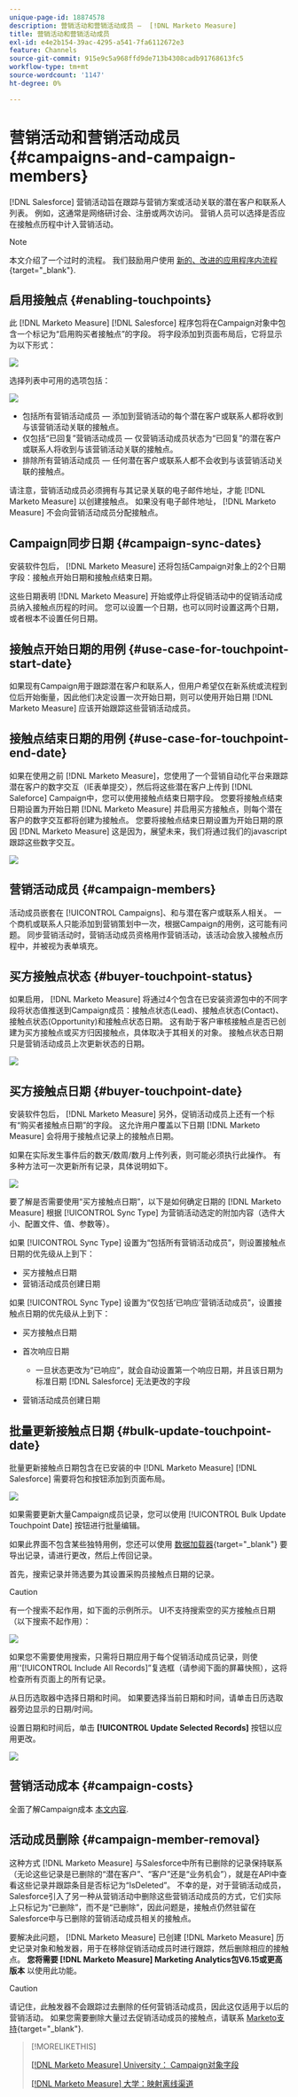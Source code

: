 ```yaml
---
unique-page-id: 18874578
description: 营销活动和营销活动成员 —  [!DNL Marketo Measure]
title: 营销活动和营销活动成员
exl-id: e4e2b154-39ac-4295-a541-7fa6112672e3
feature: Channels
source-git-commit: 915e9c5a968ffd9de713b4308cadb91768613fc5
workflow-type: tm+mt
source-wordcount: '1147'
ht-degree: 0%

---
```


# 营销活动和营销活动成员 {#campaigns-and-campaign-members}

[!DNL Salesforce] 营销活动旨在跟踪与营销方案或活动关联的潜在客户和联系人列表。 例如，这通常是网络研讨会、注册或两次访问。 营销人员可以选择是否应在接触点历程中计入营销活动。

>[!NOTE]
>
>本文介绍了一个过时的流程。 我们鼓励用户使用 [新的、改进的应用程序内流程](/help/channel-tracking-and-setup/offline-channels/custom-campaign-sync.md){target="_blank"}.

## 启用接触点 {#enabling-touchpoints}

此 [!DNL Marketo Measure] [!DNL Salesforce] 程序包将在Campaign对象中包含一个标记为“启用购买者接触点”的字段。 将字段添加到页面布局后，它将显示为以下形式：

![](assets/1.png)

选择列表中可用的选项包括：

![](assets/2.png)

* 包括所有营销活动成员 — 添加到营销活动的每个潜在客户或联系人都将收到与该营销活动关联的接触点。
* 仅包括“已回复”营销活动成员 — 仅营销活动成员状态为“已回复”的潜在客户或联系人将收到与该营销活动关联的接触点。
* 排除所有营销活动成员 — 任何潜在客户或联系人都不会收到与该营销活动关联的接触点。

请注意，营销活动成员必须拥有与其记录关联的电子邮件地址，才能 [!DNL Marketo Measure] 以创建接触点。 如果没有电子邮件地址， [!DNL Marketo Measure] 不会向营销活动成员分配接触点。

## Campaign同步日期 {#campaign-sync-dates}

安装软件包后， [!DNL Marketo Measure] 还将包括Campaign对象上的2个日期字段：接触点开始日期和接触点结束日期。

这些日期表明 [!DNL Marketo Measure] 开始或停止将促销活动中的促销活动成员纳入接触点历程的时间。 您可以设置一个日期，也可以同时设置这两个日期，或者根本不设置任何日期。

## 接触点开始日期的用例 {#use-case-for-touchpoint-start-date}

如果现有Campaign用于跟踪潜在客户和联系人，但用户希望仅在新系统或流程到位后开始衡量，因此他们决定设置一次开始日期，则可以使用开始日期 [!DNL Marketo Measure] 应该开始跟踪这些营销活动成员。

## 接触点结束日期的用例 {#use-case-for-touchpoint-end-date}

如果在使用之前 [!DNL Marketo Measure]，您使用了一个营销自动化平台来跟踪潜在客户的数字交互（IE表单提交），然后将这些潜在客户上传到 [!DNL Saleforce] Campaign中，您可以使用接触点结束日期字段。 您要将接触点结束日期设置为开始日期 [!DNL Marketo Measure] 并启用买方接触点，则每个潜在客户的数字交互都将创建为接触点。 您要将接触点结束日期设置为开始日期的原因 [!DNL Marketo Measure] 这是因为，展望未来，我们将通过我们的javascript跟踪这些数字交互。

![](assets/3.png)

## 营销活动成员 {#campaign-members}

活动成员嵌套在 [!UICONTROL Campaigns]、和与潜在客户或联系人相关。 一个商机或联系人只能添加到营销策划中一次，根据Campaign的用例，这可能有问题。 同步营销活动时，营销活动成员资格用作营销活动，该活动会放入接触点历程中，并被视为表单填充。

## 买方接触点状态 {#buyer-touchpoint-status}

如果启用， [!DNL Marketo Measure] 将通过4个包含在已安装资源包中的不同字段将状态值推送到Campaign成员：接触点状态(Lead)、接触点状态(Contact)、接触点状态(Opportunity)和接触点状态日期。 这有助于客户审核接触点是否已创建为买方接触点或买方归因接触点，具体取决于其相关的对象。 接触点状态日期只是营销活动成员上次更新状态的日期。

![](assets/4.png)

## 买方接触点日期 {#buyer-touchpoint-date}

安装软件包后， [!DNL Marketo Measure] 另外，促销活动成员上还有一个标有“购买者接触点日期”的字段。 这允许用户覆盖以下日期 [!DNL Marketo Measure] 会将用于接触点记录上的接触点日期。

如果在实际发生事件后的数天/数周/数月上传列表，则可能必须执行此操作。 有多种方法可一次更新所有记录，具体说明如下。

![](assets/5.png)

要了解是否需要使用“买方接触点日期”，以下是如何确定日期的 [!DNL Marketo Measure] 根据 [!UICONTROL Sync Type] 为营销活动选定的附加内容（选件大小、配置文件、值、参数等）。

如果 [!UICONTROL Sync Type] 设置为“包括所有营销活动成员”，则设置接触点日期的优先级从上到下：

* 买方接触点日期
* 营销活动成员创建日期

如果 [!UICONTROL Sync Type] 设置为“仅包括‘已响应’营销活动成员”，设置接触点日期的优先级从上到下：

* 买方接触点日期
* 首次响应日期
   * 一旦状态更改为“已响应”，就会自动设置第一个响应日期，并且该日期为标准日期 [!DNL Salesforce] 无法更改的字段

* 营销活动成员创建日期

## 批量更新接触点日期 {#bulk-update-touchpoint-date}

批量更新接触点日期包含在已安装的中 [!DNL Marketo Measure] [!DNL Salesforce] 需要将包和按钮添加到页面布局。

![](assets/6.png)

如果需要更新大量Campaign成员记录，您可以使用 [!UICONTROL Bulk Update Touchpoint Date] 按钮进行批量编辑。

如果此界面不包含某些独特用例，您还可以使用 [数据加载器](https://dataloader.io/){target="_blank"} 要导出记录，请进行更改，然后上传回记录。

首先，搜索记录并筛选要为其设置采购员接触点日期的记录。

>[!CAUTION]
>
>有一个搜索不起作用，如下面的示例所示。 UI不支持搜索空的买方接触点日期（以下搜索不起作用）：

![](assets/7.png)

如果您不需要使用搜索，只需将日期应用于每个促销活动成员记录，则使用&#39;&#39;[!UICONTROL Include All Records]”复选框（请参阅下面的屏幕快照），这将检查所有页面上的所有记录。

从日历选取器中选择日期和时间。 如果要选择当前日期和时间，请单击日历选取器旁边显示的日期/时间。

设置日期和时间后，单击 **[!UICONTROL Update Selected Records]** 按钮以应用更改。

![](assets/8.png)

## 营销活动成本 {#campaign-costs}

全面了解Campaign成本 [本文内容](/help/marketing-spend/spend-management/crm-campaign-costs.md).

## 活动成员删除 {#campaign-member-removal}

这种方式 [!DNL Marketo Measure] 与Salesforce中所有已删除的记录保持联系（无论这些记录是已删除的“潜在客户”、“客户”还是“业务机会”），就是在API中查看这些记录并跟踪条目是否标记为“IsDeleted”。 不幸的是，对于营销活动成员，Salesforce引入了另一种从营销活动中删除这些营销活动成员的方式，它们实际上只标记为“已删除”，而不是“已删除”，因此问题是，接触点仍然驻留在Salesforce中与已删除的营销活动成员相关的接触点。

要解决此问题， [!DNL Marketo Measure] 已创建 [!DNL Marketo Measure] 历史记录对象和触发器，用于在移除促销活动成员时进行跟踪，然后删除相应的接触点。 **您将需要 [!DNL Marketo Measure] Marketing Analytics包V6.15或更高版本** 以使用此功能。

>[!CAUTION]
>
>请记住，此触发器不会跟踪过去删除的任何营销活动成员，因此这仅适用于以后的营销活动。 如果您需要删除大量过去促销活动成员的接触点，请联系 [Marketo支持](https://nation.marketo.com/t5/support/ct-p/Support){target="_blank"}.

>[!MORELIKETHIS]
>
>[[!DNL Marketo Measure] University： Campaign对象字段](https://universityonline.marketo.com/courses/bizible-fundamentals-channel-management/#/page/5c63007334d9f0367662b758)
>
>[[!DNL Marketo Measure] 大学：映射离线渠道](https://universityonline.marketo.com/courses/bizible-fundamentals-channel-management/#/page/5c630eca34d9f0367662b77f)
